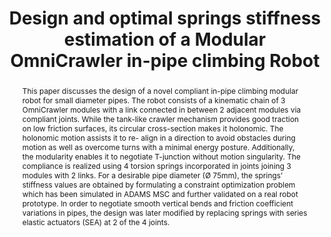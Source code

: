 ---
layout: project-page-new
title: "Design and optimal springs stiffness estimation of a Modular OmniCrawler in-pipe climbing Robot"
authors:
  - name: Akash Singh*
    sup: 1
  - name: Enna Sachdeva*
    sup: 1
  - name: Abhishek Sarkar
    sup: 1
  - name: K. Madhava Krishna
    sup: 1
affiliations:
  - name: IIIT Hyderabad, India
    link: https://robotics.iiit.ac.in
    sup: 1
permalink: publications/2017/Singh_Design-and-Optimal-Springs
abstract: "This paper discusses the design of a novel compliant in-pipe climbing modular robot for small diameter pipes. The robot consists of a kinematic chain of 3 OmniCrawler modules with a link connected in between 2 adjacent modules via compliant joints. While the tank-like crawler mechanism provides good traction on low friction surfaces, its circular cross-section makes it holonomic. The holonomic motion assists it to re- align in a direction to avoid obstacles during motion as well as overcome turns with a minimal energy posture. Additionally, the modularity enables it to negotiate T-junction without motion singularity. The compliance is realized using 4 torsion springs incorporated in joints joining 3 modules with 2 links. For a desirable pipe diameter (Ø 75mm), the springs’ stiffness values are obtained by formulating a constraint optimization problem which has been simulated in ADAMS MSC and further validated on a real robot prototype. In order to negotiate smooth vertical bends and friction coefficient variations in pipes, the design was later modified by replacing springs with series elastic actuators (SEA) at 2 of the 4 joints."
paper: https://robotics.iiit.ac.in/uploads/Main/Publications/resources/Akash_et_al_robio17/robio.pdf
# iframe: https://www.youtube.com/embed/jhjskX4FQwA

---